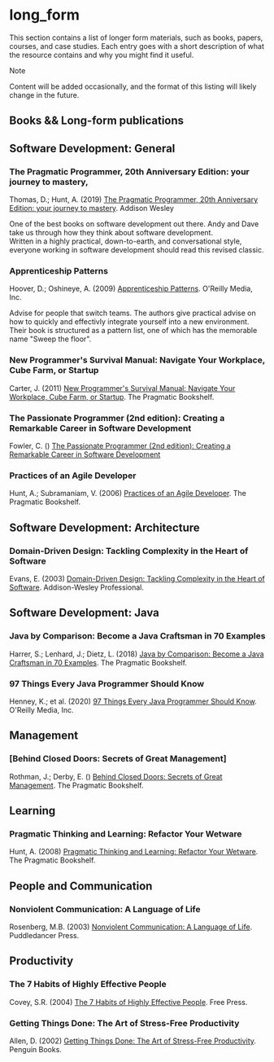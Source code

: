# long_form

This section contains a list of longer form materials, such as books, papers, courses, and case studies.
Each entry goes with a short description of what the resource contains and why you might find it useful.

> [!NOTE]
> Content will be added occasionally, and the format of this listing will likely change in the future.

## Books && Long-form publications

## Software Development: General
### The Pragmatic Programmer, 20th Anniversary Edition: your journey to mastery,
Thomas, D.; Hunt, A. (2019) [The Pragmatic Programmer, 20th Anniversary Edition: your journey to mastery](https://pragprog.com/titles/tpp20/the-pragmatic-programmer-20th-anniversary-edition/). Addison Wesley

One of the best books on software development out there. Andy and Dave take us through how they think about software development.  
Written in a highly practical, down-to-earth, and conversational style, everyone working in software development should read this revised classic.

### Apprenticeship Patterns
Hoover, D.; Oshineye, A. (2009) [Apprenticeship Patterns](https://www.oreilly.com/library/view/apprenticeship-patterns/9780596806842/). O'Reilly
Media, Inc.

Advise for people that switch teams. The authors give practical advise on how to quickly and effectivly integrate yourself into a new environment.
Their book is structured as a pattern list, one of which has the memorable name "Sweep the floor".

### New Programmer's Survival Manual: Navigate Your Workplace, Cube Farm, or Startup
Carter, J. (2011) [New Programmer's Survival Manual: Navigate Your Workplace, Cube Farm, or Startup](https://pragprog.com/titles/jcdeg/new-programmer-s-survival-manual/). The Pragmatic Bookshelf. 

### The Passionate Programmer (2nd edition): Creating a Remarkable Career in Software Development
Fowler, C. () [The Passionate Programmer (2nd edition): Creating a Remarkable Career in Software Development](https://pragprog.com/titles/cfcar2/the-passionate-programmer-2nd-edition/)

### Practices of an Agile Developer 
Hunt, A.; Subramaniam, V. (2006) [Practices of an Agile Developer](https://pragprog.com/titles/pad/practices-of-an-agile-developer/).  The Pragmatic Bookshelf.

## Software Development: Architecture

### Domain-Driven Design: Tackling Complexity in the Heart of Software
Evans, E. (2003) [Domain-Driven Design: Tackling Complexity in the Heart of Software](https://www.goodreads.com/book/show/179133.Domain_Driven_Design). Addison-Wesley Professional.

## Software Development: Java

### Java by Comparison: Become a Java Craftsman in 70 Examples
Harrer, S.; Lenhard, J.; Dietz, L. (2018) [Java by Comparison: Become a Java Craftsman in 70 Examples](https://pragprog.com/titles/javacomp/java-by-comparison/). The Pragmatic Bookshelf.

### 97 Things Every Java Programmer Should Know
Henney, K.; et al. (2020) [97 Things Every Java Programmer Should Know](https://www.oreilly.com/library/view/97-things-every/9781491952689/). O'Reilly Media, Inc.

## Management

### [Behind Closed Doors: Secrets of Great Management]
Rothman, J.; Derby, E. () [Behind Closed Doors: Secrets of Great Management](https://pragprog.com/titles/rdbcd/behind-closed-doors/). The Pragmatic Bookshelf.

## Learning

### Pragmatic Thinking and Learning: Refactor Your Wetware
Hunt, A. (2008) [Pragmatic Thinking and Learning: Refactor Your Wetware](https://pragprog.com/titles/ahptl/pragmatic-thinking-and-learning/). The Pragmatic Bookshelf.

## People and Communication

### Nonviolent Communication: A Language of Life 
Rosenberg, M.B. (2003) [Nonviolent Communication: A Language of Life](https://www.goodreads.com/book/show/71730.Nonviolent_Communication). Puddledancer Press.

## Productivity 

### The 7 Habits of Highly Effective People
Covey, S.R. (2004) [The 7 Habits of Highly Effective People](https://www.goodreads.com/book/show/36072.The_7_Habits_of_Highly_Effective_People). Free Press.

### Getting Things Done: The Art of Stress-Free Productivity
Allen, D. (2002) [Getting Things Done: The Art of Stress-Free Productivity](https://www.goodreads.com/book/show/1633.Getting_Things_Done). Penguin Books.


[//]: # (| [Programming Kotlin: Create Elegant, Expressive, and Performant JVM and Android Applications]&#40;https://pragprog.com/titles/vskotlin/programming-kotlin/&#41;                               | Dr. Venkat Subramaniam                                 |         :fas fa-chess-pawn: :fas fa-user-ninja:          |)

[//]: # (| [Design and Build Great Web APIs: Robust, Reliable, and Resilient]&#40;https://pragprog.com/titles/maapis/design-and-build-great-web-apis/&#41;                                               | Mike Amundsen                                          |                   :fas fa-microscope:                    |)

[//]: # (| [Pragmatic Guide to Sass 3: Tame the Modern Style Sheet]&#40;https://pragprog.com/titles/pg_sass3/pragmatic-guide-to-sass-3/&#41;                                                             | Hampton Lintorn Catlin, Michael Lintorn Catlin         |        :fas fa-chess-pawn: :fas fa-user-ninja: }         |)

[//]: # (| [Practical Microservices: Build Event-Driven Architectures with Event Sourcing and CQRS]&#40;https://pragprog.com/titles/egmicro/practical-microservices/&#41;                                | Ethan Garofolo                                         |         :fas fa-microscope: :fas fa-user-ninja:          |)

[//]: # (| [Data Science Essentials in Python]&#40;https://pragprog.com/titles/dzpyds/data-science-essentials-in-python/&#41;                                                                            | Dmitry Zinoviev                                        |                                                          |)

[//]: # (| [Exercises for Programmers: 57 Challenges to Develop Your Coding Skills]&#40;https://pragprog.com/titles/bhwb/exercises-for-programmers/&#41;                                                 | Brian P. Hogan                                         |         :fas fa-chess-pawn: :fas fa-user-ninja:          |)

[//]: # (| [Semantic Software Design]&#40;https://www.oreilly.com/library/view/semantic-software-design/9781492045946/&#41;                                                                              | Eben Hewitt                                            |                   :fas fa-microscope:                    |)

[//]: # (| [The Nature of Software Development: Keep It Simple, Make It Valuable, Build It Piece by Piece]&#40;https://pragprog.com/titles/rjnsd/the-nature-of-software-development/&#41;                | Ron Jeffries                                           | :fas fa-chess-pawn: :fas fa-trophy: :fas fa-user-ninja:  |)

[//]: # (| [Software Design X-Rays: Fix Technical Debt with Behavioral Code Analysis]&#40;https://pragprog.com/titles/atevol/software-design-x-rays/&#41;                                                | Adam Tornhill                                          |                   :fas fa-microscope:                    |)

[//]: # (| [Small, Sharp Software Tools: Harness the Combinatoric Power of Command-Line Tools and Utilities]&#40;https://pragprog.com/titles/bhcldev/small-sharp-software-tools/&#41;                    | Brian Hogan                                            |                   :fas fa-user-ninja:                    |)

[//]: # (| [First Things First]&#40;https://www.goodreads.com/book/show/36071.First_Things_First&#41;                                                                                                    | Stephen R. Covey, A. Roger Merrill, Rebecca R. Merrill |                   :fas fa-user-ninja:                    |)

[//]: # (| [The 8th Habit: From Effectiveness to Greatness]&#40;https://www.goodreads.com/book/show/1044141.The_8th_Habit&#41;                                                                           | Stephen R. Covey                                       | :fas fa-trophy: :fas fa-user-ninja: :fas fa-jet-fighter: |)

[//]: # (| [Principle-Centered Leadership]&#40;https://www.goodreads.com/book/show/44644.Principle_Centered_Leadership&#41;                                                                              | Stephen R. Covey                                       |                   :fas fa-user-ninja:                    |)

[//]: # (| [The Five Dysfunctions of a Team: A Leadership Fable]&#40;https://www.goodreads.com/book/show/21343.The_Five_Dysfunctions_of_a_Team?from_search=true&from_srp=true&qid=gvzpNFeQpW&rank=1&#41; | Patrick Lencioni                                       |           :fas fa-trophy: :fas fa-user-ninja:            |)
